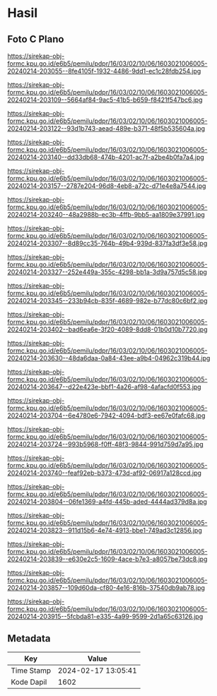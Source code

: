 # Hasil

## Foto C Plano

https://sirekap-obj-formc.kpu.go.id/e6b5/pemilu/pdpr/16/03/02/10/06/1603021006005-20240214-203055--8fe4105f-1932-4486-9dd1-ec1c28fdb254.jpg

https://sirekap-obj-formc.kpu.go.id/e6b5/pemilu/pdpr/16/03/02/10/06/1603021006005-20240214-203109--5664af84-9ac5-41b5-b659-f8421f547bc6.jpg

https://sirekap-obj-formc.kpu.go.id/e6b5/pemilu/pdpr/16/03/02/10/06/1603021006005-20240214-203122--93d1b743-aead-489e-b371-48f5b535604a.jpg

https://sirekap-obj-formc.kpu.go.id/e6b5/pemilu/pdpr/16/03/02/10/06/1603021006005-20240214-203140--dd33db68-474b-4201-ac7f-a2be4b0fa7a4.jpg

https://sirekap-obj-formc.kpu.go.id/e6b5/pemilu/pdpr/16/03/02/10/06/1603021006005-20240214-203157--2787e204-96d8-4eb8-a72c-d71e4e8a7544.jpg

https://sirekap-obj-formc.kpu.go.id/e6b5/pemilu/pdpr/16/03/02/10/06/1603021006005-20240214-203240--48a2988b-ec3b-4ffb-9bb5-aa1809e37991.jpg

https://sirekap-obj-formc.kpu.go.id/e6b5/pemilu/pdpr/16/03/02/10/06/1603021006005-20240214-203307--8d89cc35-764b-49b4-939d-837fa3df3e58.jpg

https://sirekap-obj-formc.kpu.go.id/e6b5/pemilu/pdpr/16/03/02/10/06/1603021006005-20240214-203327--252e449a-355c-4298-bb1a-3d9a757d5c58.jpg

https://sirekap-obj-formc.kpu.go.id/e6b5/pemilu/pdpr/16/03/02/10/06/1603021006005-20240214-203345--233b94cb-835f-4689-982e-b77dc80c6bf2.jpg

https://sirekap-obj-formc.kpu.go.id/e6b5/pemilu/pdpr/16/03/02/10/06/1603021006005-20240214-203402--bad6ea6e-3f20-4089-8dd8-01b0d10b7720.jpg

https://sirekap-obj-formc.kpu.go.id/e6b5/pemilu/pdpr/16/03/02/10/06/1603021006005-20240214-203630--48da6daa-0a84-43ee-a9b4-04962c319b44.jpg

https://sirekap-obj-formc.kpu.go.id/e6b5/pemilu/pdpr/16/03/02/10/06/1603021006005-20240214-203647--d22e423e-bbf1-4a26-af98-4afacfd0f553.jpg

https://sirekap-obj-formc.kpu.go.id/e6b5/pemilu/pdpr/16/03/02/10/06/1603021006005-20240214-203704--6e4780e6-7942-4094-bdf3-ee67e0fafc68.jpg

https://sirekap-obj-formc.kpu.go.id/e6b5/pemilu/pdpr/16/03/02/10/06/1603021006005-20240214-203724--993b5968-f0ff-48f3-9844-991d759d7a95.jpg

https://sirekap-obj-formc.kpu.go.id/e6b5/pemilu/pdpr/16/03/02/10/06/1603021006005-20240214-203740--feaf92eb-b373-473d-af92-06917a128ccd.jpg

https://sirekap-obj-formc.kpu.go.id/e6b5/pemilu/pdpr/16/03/02/10/06/1603021006005-20240214-203804--06fe1369-a4fd-445b-aded-4444ad379d8a.jpg

https://sirekap-obj-formc.kpu.go.id/e6b5/pemilu/pdpr/16/03/02/10/06/1603021006005-20240214-203823--911d15b6-4e74-4913-bbe1-749ad3c12856.jpg

https://sirekap-obj-formc.kpu.go.id/e6b5/pemilu/pdpr/16/03/02/10/06/1603021006005-20240214-203839--e630e2c5-1609-4ace-b7e3-a8057be73dc8.jpg

https://sirekap-obj-formc.kpu.go.id/e6b5/pemilu/pdpr/16/03/02/10/06/1603021006005-20240214-203857--109d60da-cf80-4e16-816b-37540db9ab78.jpg

https://sirekap-obj-formc.kpu.go.id/e6b5/pemilu/pdpr/16/03/02/10/06/1603021006005-20240214-203915--5fcbda81-e335-4a99-9599-2d1a65c63126.jpg


## Metadata

| Key        | Value               |
| ---------- | ------------------- |
| Time Stamp | 2024-02-17 13:05:41 |
| Kode Dapil | 1602                |



